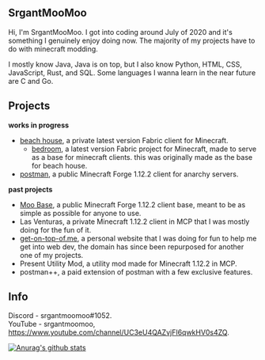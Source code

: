 ## SrgantMooMoo
Hi, I'm SrgantMooMoo. I got into coding around July of 2020 and it's something I genuinely enjoy doing now. The majority of my projects have to do with minecraft modding.

I mostly know Java, Java is on top, but I also know Python, HTML, CSS, JavaScript, Rust, and SQL. Some languages I wanna learn in the near future are C and Go.

## Projects 
**works in progress** <br>
- [beach house](https://github.com/beach-house-development), a private latest version Fabric client for Minecraft.
  - [bedroom](https://github.com/beach-house-development/bedroom), a latest version Fabric project for Minecraft, made to serve as a base for minecraft clients. this was originally made as the base for beach house.
- [postman](https://github.com/moomooooo/postman), a public Minecraft Forge 1.12.2 client for anarchy servers.

**past projects** <br>
- [Moo Base](https://github.com/moomooooo/Moo-Base), a public Minecraft Forge 1.12.2 client base, meant to be as simple as possible for anyone to use.
- Las Venturas, a private Minecraft 1.12.2 client in MCP that I was mostly doing for the fun of it.
- [get-on-top-of.me](https://github.com/moomooooo/get-on-top-of.me), a personal website that I was doing for fun to help me get into web dev, the domain has since been repurposed for another one of my projects.
- Present Utility Mod, a utility mod made for Minecraft 1.12.2 in MCP.
- postman++, a paid extension of postman with a few exclusive features.

## Info 
Discord - srgantmoomoo#1052. <br>
YouTube - srgantmoomoo, https://www.youtube.com/channel/UC3eU4QAZvjFI6qwkHV0s4ZQ.

[![Anurag's github stats](https://github-readme-stats.vercel.app/api?username=srgantmoomoo&show_icons=true&theme=prussian&hide=issues)](https://github.com/anuraghazra/github-readme-stats)
